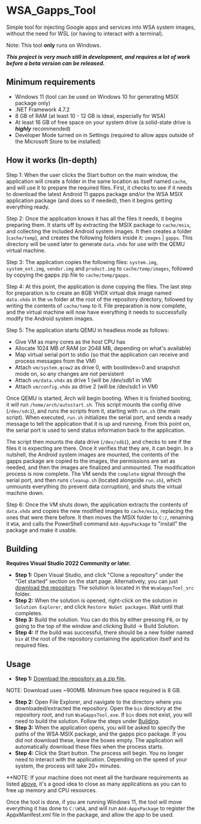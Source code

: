 # WSA_Gapps_Tool

Simple tool for injecting Google apps and services into WSA system images, without the need for WSL (or having to interact with a terminal).

Note: This tool **only** runs on Windows.

***This project is very much still in development, and requires a lot of work before a beta version can be released.***

## Minimum requirements
- Windows 11 (tool can be used on Windows 10 for generating MSIX package only)
- .NET Framework 4.7.2
- 8 GB of RAM (at least 10 - 12 GB is ideal, especially for WSA)
- At least 16 GB of free space on your system drive (a solid-state drive is ***highly*** recommended)
- Developer Mode turned on in Settings (required to allow apps outside of the Microsoft Store to be installed)

## How it works (In-depth)
Step 1: When the user clicks the Start button on the main window, the application will create a folder in the same location as itself named `cache`, and will use it to prepare the required files. First, it checks to see if it needs to download the latest Android 11 gapps package and/or the WSA MSIX application package (and does so if needed), then it begins getting everything ready.

Step 2: Once the application knows it has all the files it needs, it begins preparing them. It starts off by extracting the MSIX package to `cache/msix`, and collecting the included Android system images. It then creates a folder (`cache/temp`), and creates the following folders inside it: `images` | `gapps`. This directory will be used later to generate `data.vhdx` for use with the QEMU virtual machine.

Step 3: The application copies the following files: `system.img`, `system_ext.img`, `vendor.img` and `product.img` to `cache/temp/images`, followed by copying the gapps zip file to `cache/temp/gapps`.

Step 4: At this point, the application is done copying the files. The last step for preparation is to create an 8GB VHDX virtual disk image named `data.vhdx` in the `vm` folder at the root of the repository directory, followed by writing the contents of `cache/temp` to it. File preparation is now complete, and the virtual machine will now have everything it needs to successfully modify the Android system images.

Step 5: The application starts QEMU in headless mode as follows:
  - Give VM as many cores as the host CPU has
  - Allocate 1024 MB of RAM (or 2048 MB, depending on what's available)
  - Map virtual serial port to stdio (so that the application can receive and process messages from the VM)
  - Attach `vm/system.qcow2` as drive 0, with bootindex=0 and snapshot mode on, so any changes are not persistent
  - Attach `vm/data.vhdx` as drive 1 (will be /dev/sdb1 in VM)
  - Attach `vm/config.vhdx` as drive 2 (will be /dev/sdc1 in VM)

Once QEMU is started, Arch will begin booting. When it is finished booting, it will run `/home/arch/autostart.sh`. This script mounts the config drive (`/dev/sdc1`), and runs the scripts from it, starting with `run.sh` (the main script). When executed, `run.sh` initializes the serial port, and sends a ready message to tell the application that it is up and running. From this point on, the serial port is used to send status information back to the application.

The script then mounts the data drive (`/dev/sdb1`), and checks to see if the files it is expecting are there. Once it verifies that they are, it can begin. In a nutshell, the Android system images are mounted, the contents of the gapps package are copied to the images, the permissions are set as needed, and then the images are finalized and unmounted. The modification process is now complete. The VM sends the `complete` signal through the serial port, and then runs `cleanup.sh` (located alongside `run.sh`), which unmounts everything (to prevent data corruption), and shuts the virtual machine down.

Step 6: Once the VM shuts down, the application extracts the contents of `data.vhdx` and copies the new modified images to `cache/msix`, replacing the ones that were there before. It then moves the MSIX folder to `C:/`, renaming it `WSA`, and calls the PowerShell command `Add-AppxPackage` to "install" the package and make it usable.

## Building
**Requires Visual Studio 2022 Community or later.**
- **Step 1:** Open Visual Studio, and click "Clone a repository" under the "Get started" section on the start page. Alternatively, you can just [download the repository](https://github.com/JosephM101/WSA_Gapps_Tool/archive/refs/heads/main.zip). The solution is located in the `WsaGappsTool_src` folder.
- **Step 2:** When the solution is opened, right-click on the solution in `Solution Explorer`, and click `Restore NuGet packages`. Wait until that completes.
- **Step 3:** Build the solution. You can do this by either pressing <kbd>F6</kbd>, or by going to the top of the window and clicking Build -> Build Solution.
- **Step 4:** If the build was successful, there should be a new folder named `bin` at the root of the repository containing the application itself and its required files.

## Usage
- **Step 1:** [Download the repository as a zip file.](https://github.com/JosephM101/WSA_Gapps_Tool/archive/refs/heads/main.zip)

NOTE: Download uses ~900MB. Minimum free space required is 8 GB.

- **Step 2:** Open File Explorer, and navigate to the directory where you downloaded/extracted the repository. Open the `bin` directory at the repository root, and run `WsaGappsTool.exe`. If `bin` does not exist, you will need to build the solution. Follow the steps under [Building](#building).
- **Step 3:** When the application opens, you will be asked to specify the paths of the WSA MSIX package, and the gapps pico package. If you did not download these, leave the boxes empty. The application will automatically download these files when the process starts.
- **Step 4:** Click the Start button. The process will begin. You no longer need to interact with the application. Depending on the speed of your system, the process will take 20+ minutes.

**NOTE: If your machine does not meet all the hardware requirements as listed [above](#minimum-requirements), it's a good idea to close as many applications as you can to free up memory and CPU resources.

Once the tool is done, if you are running Windows 11, the tool will move everything it has done to `C:\WSA`, and will run `Add-AppxPackage` to register the AppxManifest.xml file in the package, and allow the app to be used.
